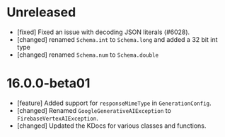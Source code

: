# Unreleased
* [fixed] Fixed an issue with decoding JSON literals (#6028).
* [changed] renamed `Schema.int` to `Schema.long` and added a 32 bit int type
* [changed] renamed `Schema.num` to `Schema.double`

# 16.0.0-beta01
* [feature] Added support for `responseMimeType` in `GenerationConfig`.
* [changed] Renamed `GoogleGenerativeAIException` to `FirebaseVertexAIException`.
* [changed] Updated the KDocs for various classes and functions.
